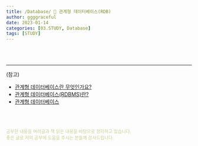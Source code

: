 ```yaml
---
title: /Database/ 💬 관계형 데이터베이스(RDB)
author: ggggraceful
date: 2023-01-14
categories: [03.STUDY, Database]
tags: [STUDY]
---
```


<br/>
<br/>

---

(참고)
- [관계형 데이터베이스란 무엇인가요?](https://cloud.google.com/learn/what-is-a-relational-database?hl=ko)
- [관계형 데이터베이스(RDBMS)란?](https://www.oracle.com/kr/database/what-is-a-relational-database/)
- [관계형 데이터베이스](http://www.tcpschool.com/mysql/mysql_intro_relationalDB)

<br/>
<br/>

<span style="font-size: 12px; color:  #cbce91"> 공부한 내용을 여러글과 책 읽은 내용을 바탕으로 정리하고 있습니다.</span>  
<span style="font-size: 12px; color:  #cbce91"> 좋은 글로 저의 공부에 도움을 주시는 분들께 감사드립니다. </span>

<!--

❤️면접예상질문 ❤️

-->
